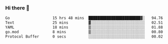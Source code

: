 ### Hi there 👋

<!--
**yeya24/yeya24** is a ✨ _special_ ✨ repository because its `README.md` (this file) appears on your GitHub profile.

Here are some ideas to get you started:

- 🔭 I’m currently working on ...
- 🌱 I’m currently learning ...
- 👯 I’m looking to collaborate on ...
- 🤔 I’m looking for help with ...
- 💬 Ask me about ...
- 📫 How to reach me: ...
- 😄 Pronouns: ...
- ⚡ Fun fact: ...
-->

<!--START_SECTION:waka-->

```txt
Go                   15 hrs 48 mins  ███████████████████████▓░   94.76 %
Text                 25 mins         ▓░░░░░░░░░░░░░░░░░░░░░░░░   02.51 %
YAML                 18 mins         ▒░░░░░░░░░░░░░░░░░░░░░░░░   01.88 %
go.mod               8 mins          ▒░░░░░░░░░░░░░░░░░░░░░░░░   00.80 %
Protocol Buffer      0 secs          ░░░░░░░░░░░░░░░░░░░░░░░░░   00.02 %
```

<!--END_SECTION:waka-->
